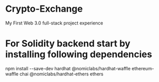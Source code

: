 # Crypto-Exchange
My First Web 3.0  full-stack project experience

# For Solidity backend start by installing following dependencies

npm install --save-dev hardhat @nomiclabs/hardhat-waffle ethereum-waffle chai @nomiclabs/hardhat-ethers ethers
